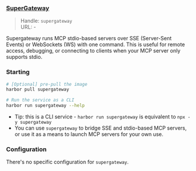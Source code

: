 ### [SuperGateway](https://github.com/supercorp-ai/supergateway)

> Handle: `supergateway`<br/>
> URL: -

Supergateway runs MCP stdio-based servers over SSE (Server-Sent Events) or WebSockets (WS) with one command. This is useful for remote access, debugging, or connecting to clients when your MCP server only supports stdio.

### Starting

```bash
# [Optional] pre-pull the image
harbor pull supergateway

# Run the service as a CLI
harbor run supergateway --help
```

- Tip: this is a CLI service - `harbor run supergateway` is equivalent to `npx -y supergateway`
- You can use `supergateway` to bridge SSE and stdio-based MCP servers, or use it as a means to launch MCP servers for your own use.

### Configuration

There's no specific configuration for `supergateway`.